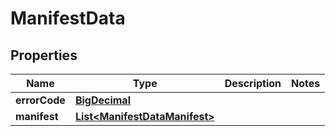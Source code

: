 # ManifestData

## Properties
Name | Type | Description | Notes
------------ | ------------- | ------------- | -------------
**errorCode** | [**BigDecimal**](BigDecimal.md) |  | 
**manifest** | [**List&lt;ManifestDataManifest&gt;**](ManifestDataManifest.md) |  | 
